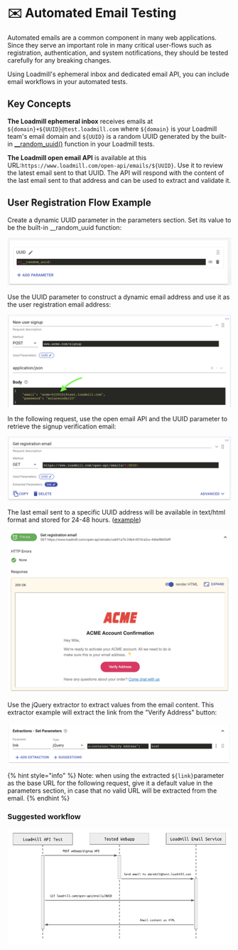 # ✉️ Automated Email Testing

Automated emails are a common component in many web applications. Since they serve an important role in many critical user-flows such as registration, authentication, and system notifications, they should be tested carefully for any breaking changes.

Using Loadmill's ephemeral inbox and dedicated email API, you can include email workflows in your automated tests.

## Key Concepts

**The Loadmill ephemeral inbox** receives emails at `${domain}+${UUID}@test.loadmill.com` where `${domain}` is your Loadmill team's email domain and `${UUID}` is a random UUID generated by the built-in [\_\_random\_uuid\(\)](test-suite-editor/functions.md#__random_uuid) function in your Loadmill tests.

**The Loadmill open email API** is available at this URL:`https://www.loadmill.com/open-api/emails/${UUID}`. Use it to review the latest email sent to that UUID. The API will respond with the content of the last email sent to that address and can be used to extract and validate it.

## User Registration Flow Example

Create a dynamic UUID parameter in the parameters section. Set its value to be the built-in \_\_random\_uuid function:

![](../.gitbook/assets/image%20%2845%29.png)

Use the UUID parameter to construct a dynamic email address and use it as the user registration email address:

![](../.gitbook/assets/image%20%2841%29.png)

In the following request, use the open email API and the UUID parameter to retrieve the signup verification email:

![](../.gitbook/assets/image%20%2847%29.png)

The last email sent to a specific UUID address will be available in text/html format and stored for 24-48 hours. \([example](https://www.loadmill.com/open-api/emails/ca691a76-24b4-457d-a2cc-446ef86f3dff)\) 

![](../.gitbook/assets/image%20%2844%29.png)

Use the jQuery extractor to extract values from the email content. This extractor example will extract the link from the "Verify Address" button:

![](../.gitbook/assets/image%20%2842%29.png)

{% hint style="info" %}
Note: when using the extracted `${link}`parameter as the base URL for the following request, give it a default value in the parameters section, in case that no valid URL will be extracted from the email.
{% endhint %}

### Suggested workflow

![](../.gitbook/assets/image%20%2848%29.png)

